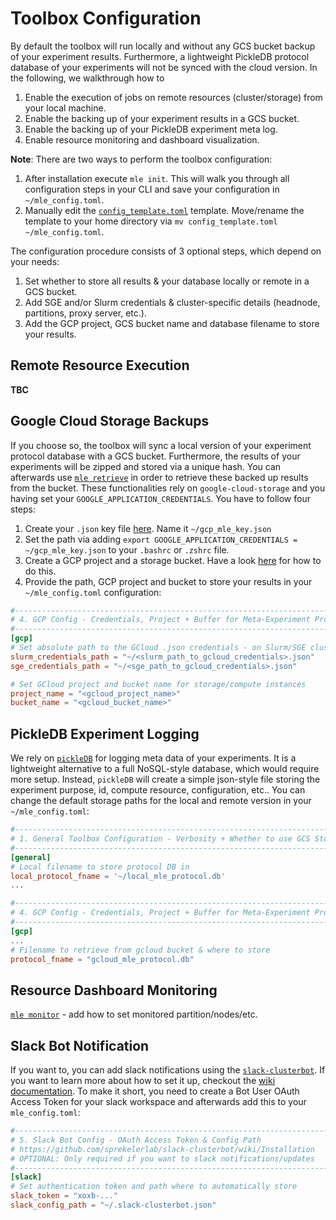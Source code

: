 # Toolbox Configuration

By default the toolbox will run locally and without any GCS bucket backup of your experiment results. Furthermore, a lightweight PickleDB protocol database of your experiments will not be synced with the cloud version. In the following, we walkthrough how to

1. Enable the execution of jobs on remote resources (cluster/storage) from your local machine.
2. Enable the backing up of your experiment results in a GCS bucket.
3. Enable the backing up of your PickleDB experiment meta log.
4. Enable resource monitoring and dashboard visualization.

**Note**: There are two ways to perform the toolbox configuration:

1. After installation execute `mle init`. This will walk you through all configuration steps in your CLI and save your configuration in `~/mle_config.toml`.
2. Manually edit the [`config_template.toml`](https://github.com/RobertTLange/mle-toolbox/tree/main/config_template.toml) template. Move/rename the template to your home directory via `mv config_template.toml ~/mle_config.toml`.

The configuration procedure consists of 3 optional steps, which depend on your needs:

1. Set whether to store all results & your database locally or remote in a GCS bucket.
2. Add SGE and/or Slurm credentials & cluster-specific details (headnode, partitions, proxy server, etc.).
3. Add the GCP project, GCS bucket name and database filename to store your results.


## Remote Resource Execution

**TBC**


## Google Cloud Storage Backups

If you choose so, the toolbox will sync a local version of your experiment protocol database with a GCS bucket. Furthermore, the results of your experiments will be zipped and stored via a unique hash. You can afterwards use [`mle retrieve`](../../core_api/mle_retrieve/) in order to retrieve these backed up results from the bucket. These functionalities rely on `google-cloud-storage` and you having set your `GOOGLE_APPLICATION_CREDENTIALS`. You have to follow four steps:

1. Create your `.json` key file [here](https://cloud.google.com/docs/authentication/getting-started). Name it `~/gcp_mle_key.json`
2. Set the path via adding `export GOOGLE_APPLICATION_CREDENTIALS = ~/gcp_mle_key.json` to your `.bashrc` or `.zshrc` file.
3. Create a GCP project and a storage bucket. Have a look [here](https://cloud.google.com/storage/docs/creating-buckets) for how to do this.
4. Provide the path, GCP project and bucket to store your results in your `~/mle_config.toml` configuration:

```toml
#------------------------------------------------------------------------------#
# 4. GCP Config - Credentials, Project + Buffer for Meta-Experiment Protocol
#------------------------------------------------------------------------------#
[gcp]
# Set absolute path to the GCloud .json credentials - on Slurm/SGE cluster
slurm_credentials_path = "~/<slurm_path_to_gcloud_credentials>.json"
sge_credentials_path = "~/<sge_path_to_gcloud_credentials>.json"

# Set GCloud project and bucket name for storage/compute instances
project_name = "<gcloud_project_name>"
bucket_name = "<gcloud_bucket_name>"
```

## PickleDB Experiment Logging

We rely on [`pickleDB`](https://pythonhosted.org/pickleDB/) for logging meta data of your experiments. It is a lightweight alternative to a full NoSQL-style database, which would require more setup. Instead, `pickleDB` will create a simple json-style file storing the experiment purpose, id, compute resource, configuration, etc.. You can change the default storage paths for the local and remote version in your `~/mle_config.toml`:

```toml
#------------------------------------------------------------------------------#
# 1. General Toolbox Configuration - Verbosity + Whether to use GCS Storage
#------------------------------------------------------------------------------#
[general]
# Local filename to store protocol DB in
local_protocol_fname = '~/local_mle_protocol.db'
...

#------------------------------------------------------------------------------#
# 4. GCP Config - Credentials, Project + Buffer for Meta-Experiment Protocol
#------------------------------------------------------------------------------#
[gcp]
...
# Filename to retrieve from gcloud bucket & where to store
protocol_fname = "gcloud_mle_protocol.db"
```

## Resource Dashboard Monitoring

[`mle monitor`](../../core_api/mle_monitor/) - add how to set monitored partition/nodes/etc.

## Slack Bot Notification

If you want to, you can add slack notifications using the [`slack-clusterbot`](https://github.com/sprekelerlab/slack-clusterbot/). If you want to learn more about how to set it up, checkout the [wiki documentation](https://github.com/sprekelerlab/slack-clusterbot/wiki/Installation). To make it short, you need to create a Bot User OAuth Access Token for your slack workspace and afterwards add this to your `mle_config.toml`:

```toml
#------------------------------------------------------------------------------#
# 5. Slack Bot Config - OAuth Access Token & Config Path
# https://github.com/sprekelerlab/slack-clusterbot/wiki/Installation
# OPTIONAL: Only required if you want to slack notifications/updates
#------------------------------------------------------------------------------#
[slack]
# Set authentication token and path where to automatically store
slack_token = "xoxb-..."
slack_config_path = "~/.slack-clusterbot.json"
```
